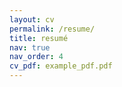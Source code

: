 ```yaml
---
layout: cv
permalink: /resume/
title: resumé
nav: true
nav_order: 4
cv_pdf: example_pdf.pdf
---
```

